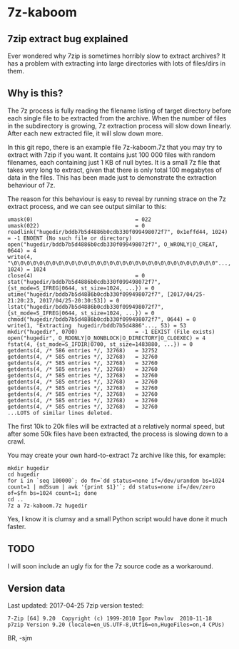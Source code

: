 # 7z-kaboom

## 7zip extract bug explained

Ever wondered why 7zip is sometimes horribly slow to extract archives?
It has a problem with extracting into large directories with
lots of files/dirs in them.


## Why is this?

The 7z process is fully reading the filename listing of target directory
before each single file to be extracted from the archive. When the
number of files in the subdirectory is growing, 7z extraction process
will slow down linearly. After each new extracted file, it will
slow down more.

In this git repo, there is an example file 7z-kaboom.7z
that you may try to extract with 7zip if you want. It contains just
100 000 files with random filenames, each containing just 1 KB
of null bytes. It is a small 7z file that takes very long to extract,
given that there is only total 100 megabytes of data in the files.
This has been made just to demonstrate the extraction behaviour of 7z.

The reason for this behaviour is easy to reveal by running strace
on the 7z extract process, and we can see output similar to this:

```
umask(0)                                = 022
umask(022)                              = 0
readlink("hugedir/bddb7b5d4886b0cdb330f099498072f7", 0x1effd44, 1024) = -1 ENOENT (No such file or directory)
open("hugedir/bddb7b5d4886b0cdb330f099498072f7", O_WRONLY|O_CREAT, 0644) = 4
write(4, "\0\0\0\0\0\0\0\0\0\0\0\0\0\0\0\0\0\0\0\0\0\0\0\0\0\0\0\0\0\0\0\0"..., 1024) = 1024
close(4)                                = 0
stat("hugedir/bddb7b5d4886b0cdb330f099498072f7", {st_mode=S_IFREG|0644, st_size=1024, ...}) = 0
utime("hugedir/bddb7b5d4886b0cdb330f099498072f7", [2017/04/25-21:20:23, 2017/04/25-20:30:53]) = 0
lstat("hugedir/bddb7b5d4886b0cdb330f099498072f7", {st_mode=S_IFREG|0644, st_size=1024, ...}) = 0
chmod("hugedir/bddb7b5d4886b0cdb330f099498072f7", 0644) = 0
write(1, "Extracting  hugedir/bddb7b5d4886"..., 53) = 53
mkdir("hugedir", 0700)                  = -1 EEXIST (File exists)
open("hugedir", O_RDONLY|O_NONBLOCK|O_DIRECTORY|O_CLOEXEC) = 4
fstat(4, {st_mode=S_IFDIR|0700, st_size=1483880, ...}) = 0
getdents(4, /* 586 entries */, 32768)   = 32752
getdents(4, /* 585 entries */, 32768)   = 32760
getdents(4, /* 585 entries */, 32768)   = 32760
getdents(4, /* 585 entries */, 32768)   = 32760
getdents(4, /* 585 entries */, 32768)   = 32760
getdents(4, /* 585 entries */, 32768)   = 32760
getdents(4, /* 585 entries */, 32768)   = 32760
getdents(4, /* 585 entries */, 32768)   = 32760
getdents(4, /* 585 entries */, 32768)   = 32760
getdents(4, /* 585 entries */, 32768)   = 32760
...LOTS of similar lines deleted.
```

The first 10k to 20k files will be extracted at a relatively normal speed,
but after some 50k files have been extracted, the process is slowing
down to a crawl.

You may create your own hard-to-extract 7z archive
like this, for example:

    mkdir hugedir
    cd hugedir
    for i in `seq 100000`; do fn=`dd status=none if=/dev/urandom bs=1024 count=1 | md5sum | awk '{print $1}'`; dd status=none if=/dev/zero of=$fn bs=1024 count=1; done
    cd ..
    7z a 7z-kaboom.7z hugedir

Yes, I know it is clumsy and a small Python script would have done it much faster.


## TODO

I will soon include an ugly fix for the 7z source code as a workaround.


## Version data

Last updated: 2017-04-25
7zip version tested:

    7-Zip [64] 9.20  Copyright (c) 1999-2010 Igor Pavlov  2010-11-18
    p7zip Version 9.20 (locale=en_US.UTF-8,Utf16=on,HugeFiles=on,4 CPUs)


BR, -sjm
